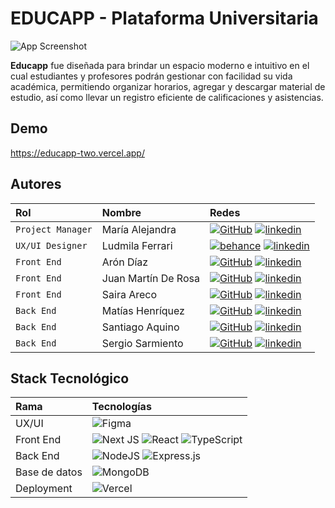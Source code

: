# EDUCAPP - Plataforma Universitaria

![App Screenshot](https://cdn.discordapp.com/attachments/1140652155380961373/1149449049246793738/readmw-01.png)

**Educapp** fue diseñada para brindar un espacio moderno e intuitivo en el cual estudiantes y profesores podrán gestionar con facilidad su vida académica, permitiendo organizar horarios, agregar y descargar material de estudio, así como llevar un registro eficiente de calificaciones y asistencias.


## Demo

https://educapp-two.vercel.app/


## Autores

| Rol               | Nombre              | Redes                                                                                                                    |
| :---------------- | :------------------ | :----------------------------------------------------------------------------------------------------------------------- |
| `Project Manager` | María Alejandra     | [![GitHub]](https://github.com/malejamaca) [![linkedin]](https://www.linkedin.com/in/Malejamaca/)                        |
| `UX/UI Designer`  | Ludmila Ferrari     | [![behance]](https://www.behance.com) [![linkedin]](https://www.linkedin.com/in/)                                        |
| `Front End`       | Arón Díaz           | [![GitHub]](https://github.com/arondiaz) [![linkedin]](https://www.linkedin.com/in/arondiaz/)                            |
| `Front End`       | Juan Martín De Rosa | [![GitHub]](https://github.com/juanmderosa) [![linkedin]](https://www.linkedin.com/in/juanmderosa/)                      |
| `Front End`       | Saira Areco         | [![GitHub]](https://github.com/sairaareco) [![linkedin]](https://www.linkedin.com/in/saira-areco/)                       |
| `Back End`        | Matías Henríquez    | [![GitHub]](https://github.com/MatHenriquez) [![linkedin]](https://www.linkedin.com/in/matias-henriquez-dev/)            |
| `Back End`        | Santiago Aquino     | [![GitHub]](https://github.com/Santiago-Aquino) [![linkedin]](https://www.linkedin.com/in/santiagoaquino-desarrollador/) |
| `Back End`        | Sergio Sarmiento    | [![GitHub]](https://github.com/gersiomarsiento) [![linkedin]](https://www.linkedin.com/in/sergioezequielsarmiento/)      |

## Stack Tecnológico

| Rama          | Tecnologías                                                  |
| :------------ | :----------------------------------------------------------- |
| UX/UI         | ![Figma][figma]                                              |
| Front End     | ![Next JS][nextjs] ![React][react] ![TypeScript][typescript] |
| Back End      | ![NodeJS][node] ![Express.js][express]                       |
| Base de datos | ![MongoDB][mongodb]                                          |
| Deployment    | ![Vercel][vercel]                                            |

[behance]: https://img.shields.io/badge/Behance-1769ff?style=for-the-badge&logo=behance&logoColor=white
[linkedin]: https://img.shields.io/badge/linkedin-%230077B5.svg?style=for-the-badge&logo=linkedin&logoColor=white
[github]: https://img.shields.io/badge/github-%23121011.svg?style=for-the-badge&logo=github&logoColor=white
[figma]: https://img.shields.io/badge/figma-%23F24E1E.svg?style=for-the-badge&logo=figma&logoColor=white
[nextjs]: https://img.shields.io/badge/Next-black?style=for-the-badge&logo=next.js&logoColor=white
[react]: https://img.shields.io/badge/react-%2320232a.svg?style=for-the-badge&logo=react&logoColor=%2361DAFB
[node]: https://img.shields.io/badge/node.js-6DA55F?style=for-the-badge&logo=node.js&logoColor=white
[express]: https://img.shields.io/badge/express.js-%23404d59.svg?style=for-the-badge&logo=express&logoColor=%2361DAFB
[vercel]: https://img.shields.io/badge/vercel-%23000000.svg?style=for-the-badge&logo=vercel&logoColor=white
[typescript]: https://img.shields.io/badge/typescript-%23007ACC.svg?style=for-the-badge&logo=typescript&logoColor=white
[mongodb]: https://img.shields.io/badge/MongoDB-%234ea94b.svg?style=for-the-badge&logo=mongodb&logoColor=white

